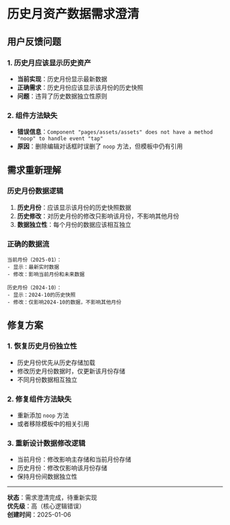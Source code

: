 # 历史月资产数据需求澄清

## 用户反馈问题

### 1. 历史月应该显示历史资产
- **当前实现**：历史月份显示最新数据
- **正确需求**：历史月份应该显示该月份的历史快照
- **问题**：违背了历史数据独立性原则

### 2. 组件方法缺失
- **错误信息**：`Component "pages/assets/assets" does not have a method "noop" to handle event "tap"`
- **原因**：删除编辑对话框时误删了 `noop` 方法，但模板中仍有引用

## 需求重新理解

### 历史月份数据逻辑
1. **历史月份**：应该显示该月份的历史快照数据
2. **历史修改**：对历史月份的修改只影响该月份，不影响其他月份
3. **数据独立性**：每个月份的数据应该相互独立

### 正确的数据流
```
当前月份（2025-01）：
- 显示：最新实时数据
- 修改：影响当前月份和未来数据

历史月份（2024-10）：
- 显示：2024-10的历史快照
- 修改：仅影响2024-10的数据，不影响其他月份
```

## 修复方案

### 1. 恢复历史月份独立性
- 历史月份优先从历史存储加载
- 修改历史月份数据时，仅更新该月份存储
- 不同月份数据相互独立

### 2. 修复组件方法缺失
- 重新添加 `noop` 方法
- 或者移除模板中的相关引用

### 3. 重新设计数据修改逻辑
- 当前月份：修改影响主存储和当前月份存储
- 历史月份：修改仅影响该月份存储
- 保持月份间数据独立性

---

**状态**：需求澄清完成，待重新实现  
**优先级**：高（核心逻辑错误）  
**创建时间**：2025-01-06
